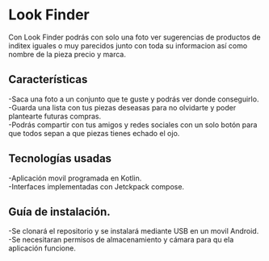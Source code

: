 <h1>Look Finder</h1>
Con Look Finder podrás con solo una foto ver sugerencias de productos de inditex iguales o muy parecidos junto con toda su informacion así como nombre de la pieza precio y marca.

<h2>Características</h2>
  -Saca una foto a un conjunto que te guste y podrás ver donde conseguirlo.<br/>
  -Guarda una lista con tus piezas deseasas para no olvidarte y poder plantearte futuras compras.<br/>
  -Podrás compartir con tus amigos y redes sociales con un solo botón para que todos sepan a que piezas tienes echado el ojo.

<h2>Tecnologías usadas</h2>
  -Aplicación movil programada en Kotlin.<br/>
  -Interfaces implementadas con Jetckpack compose.

  <h2>Guía de instalación.</h2>
  -Se clonará el repositorio y se instalará mediante USB en un movil Android.<br/>
  -Se necesitaran permisos de almacenamiento y cámara para qu ela aplicación funcione.
